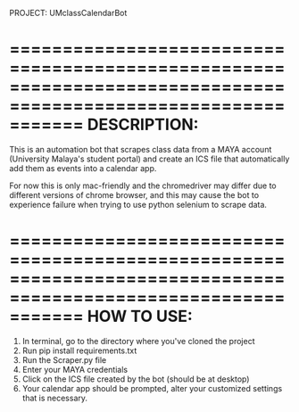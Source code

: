 PROJECT: UMclassCalendarBot

===============================================================================================================
DESCRIPTION:
===============================================================================================================
This is an automation bot that scrapes class data from a MAYA account (University Malaya's student portal)
and create an ICS file that automatically add them as events into a calendar app.

For now this is only mac-friendly and the chromedriver may differ due to different versions of chrome browser, 
and this may cause the bot to experience failure when trying to use python selenium to scrape data.

===============================================================================================================
HOW TO USE:
===============================================================================================================
1. In terminal, go to the directory where you've cloned the project
2. Run pip install requirements.txt
3. Run the Scraper.py file
4. Enter your MAYA credentials
3. Click on the ICS file created by the bot (should be at desktop)
4. Your calendar app should be prompted, alter your customized settings that is necessary.

